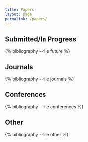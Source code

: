 ```yaml
---
title: Papers
layout: page
permalink: /papers/
---
```


## Submitted/In Progress

{% bibliography --file future %}

## Journals

{% bibliography --file journals %}

## Conferences

{% bibliography --file conferences %}

## Other

{% bibliography --file other %}
